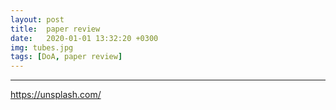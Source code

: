 ```yaml
---
layout: post
title:  paper review
date:   2020-01-01 13:32:20 +0300
img: tubes.jpg
tags: [DoA, paper review]
---
```




---

https://unsplash.com/
